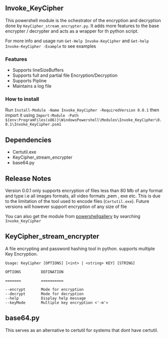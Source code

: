 ## Invoke_KeyCipher

  This powershell module is the ochestrator of the encryption and decryption done by ```KeyCipher_stream_encrypter.py```.
  It adds more features to the base encrypter / decrypter and acts as a wrapper for th python script.

  For more info and usage run ```Get-Help Invoke-KeyCipher``` and ```Get-help Invoke-KeyCipher -Example``` to see examples

  ### Features
  * Supports lineSizeBuffers
  * Supports full and partial file Encryption/Decryption
  * Supports Pipline
  * Maintains a log file 

  ### How to install
   Run ```Install-Module -Name Invoke_KeyCipher -RequiredVersion 0.0.1``` then import it using 
   ```Import-Module -Path ${env:ProgramFiles(x86)}\WindowsPowershell\Modules\Invoke_KeyCipher\0.0.1\Invoke_KeyCipher.psm1```

  ## Dependencies
  * Certutil.exe
  * KeyCipher_stream_encrypter
  * base64.py
 
  ## Release Notes
   Version 0.0.1 only supports encryption of files less than 80 Mb of any format and type i.e all images formats, all video formats ,pem , exe etc. This is due to the limitation of the tool used to encode files (```Certutil.exe```). Future versions will however support encryption of any size of file

   You can also get the module from [powershellgallery](https:\\powershellgallery.com) by searching ```Invoke_KeyCipher```

## KeyCipher_stream_encrypter
 A file encrypting and password hashing tool in python.
  supports multiple Key Encryption.

``` 
Usage: KeyCipher [OPTIONS] [<int> | <string> KEY] [STRING]

OPTIONS         DEFINATION

=======         ==========

--encrypt       Mode for encryption
--decrypt       Mode for decryption
--help          Display help message
--keyMode       Multiple key encryption <'-m'>
```

## base64.py
This serves as an alternative to certutil for systems that dont have certutil.